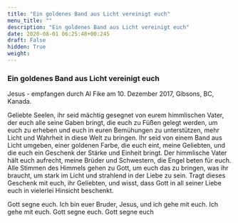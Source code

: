 ```yaml
---
title: "Ein goldenes Band aus Licht vereinigt euch"
menu_title: ""
description: "Ein goldenes Band aus Licht vereinigt euch"
date: 2020-08-01 06:25:48+00:245
draft: False
hidden: True
weight:
---
```

### Ein goldenes Band aus Licht vereinigt euch

Jesus - empfangen durch Al Fike am 10. Dezember 2017, Gibsons, BC, Kanada.

Geliebte Seelen, ihr seid mächtig gesegnet von eurem himmlischen Vater, der euch alle seine Gaben bringt, die euch zu Füßen gelegt werden, um euch zu erheben und euch in euren Bemühungen zu unterstützen, mehr Licht und Wahrheit in diese Welt zu bringen. Ihr seid von einem Band aus Licht umgeben, einer goldenen Farbe, die euch eint, meine Geliebten, und die euch ein Geschenk der Stärke und Einheit bringt. Der himmlische Vater hält euch aufrecht, meine Brüder und Schwestern, die Engel beten für euch. Alle Stimmen des Himmels gehen zu Gott, um euch das zu bringen, was ihr braucht, um stark im Licht und strahlend in der Liebe zu sein. Tragt dieses Geschenk mit euch, ihr Geliebten, und wisst, dass Gott in all seiner Liebe euch in vielerlei Hinsicht beschenkt.

Gott segne euch. Ich bin euer Bruder, Jesus, und ich gehe mit euch. Ich gehe mit euch. Gott segne euch. Gott segne euch
